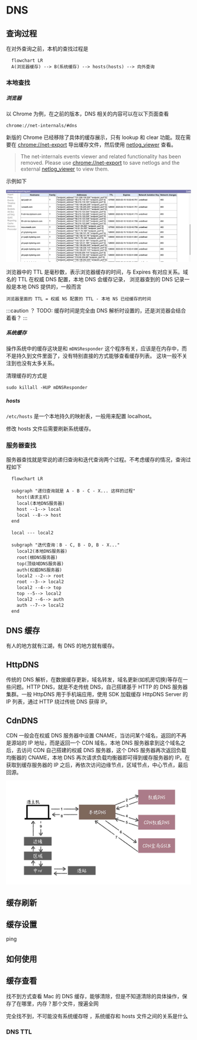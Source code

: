 # DNS

## 查询过程

在对外查询之前，本机的查找过程是

```mermaid
  flowchart LR
  A(浏览器缓存) --> B(系统缓存) --> hosts(hosts) --> 向外查询
```

### 本地查找

##### 浏览器

以 Chrome 为例，在之前的版本，DNS 相关的内容可以在以下页面查看

```text
chrome://net-internals/#dns
```

新版的 Chrome 已经移除了具体的缓存展示，只有 lookup 和 clear 功能。现在需要在 [chrome://net-export](chrome://net-export) 导出缓存文件，然后使用 [netlog_viewer](https://netlog-viewer.appspot.com/) 查看。

> The net-internals events viewer and related functionality has been removed. Please use [chrome://net-export](chrome://net-export) to save netlogs and the external [netlog_viewer](https://netlog-viewer.appspot.com/) to view them.

示例如下

![dns log viewer](../assets/dns-log.jpg)

浏览器中的 TTL 是毫秒数，表示浏览器缓存的时间，与 Expires 有对应关系。域名的 TTL 在权威 DNS 配置，本地 DNS 会缓存记录，
浏览器查到的 DNS 记录一般是本地 DNS 提供的，一般而言

```text
浏览器里面的 TTL = 权威 NS 配置的 TTL - 本地 NS 已经缓存的时间
```

:::caution ？
TODO: 缓存时间是完全由 DNS 解析时设置的，还是浏览器会结合着看？
:::

##### 系统缓存

操作系统中的缓存这块是和 `mDNSResponder` 这个程序有关，应该是在内存中，而不是持久到文件里面了，没有特别直接的方式能够查看缓存列表。
这块一般不关注到也没有太多关系。

清理缓存的方式是

```shell
sudo killall -HUP mDNSResponder
```

##### hosts

`/etc/hosts` 是一个本地持久的映射表，一般用来配置 localhost。

修改 hosts 文件后需要刷新系统缓存。

### 服务器查找

服务器查找就是常说的递归查询和迭代查询两个过程。不考虑缓存的情况，查询过程如下

```mermaid
  flowchart LR

  subgraph "递归查询就是 A - B - C - X... 这样的过程"
    host(请求主机)
    local(本地DNS服务器)
    host --1--> local
    local --8--> host
  end

  local --- local2

  subgraph "迭代查询：B - C, B - D, B - X..."
    local2(本地DNS服务器)
    root(根DNS服务器)
    top(顶级域DNS服务器)
    auth(权威DNS服务器)
    local2 --2--> root
    root --3--> local2
    local2 --4--> top
    top --5--> local2
    local2 --6--> auth
    auth --7--> local2
  end
```

## DNS 缓存

有人的地方就有江湖，有 DNS 的地方就有缓存。

<!-- 本地DNS的理解，是一个重点 -->

## HttpDNS

传统的 DNS 解析，在数据缓存更新，域名转发，域名更新(如机房切换)等存在一些问题。HTTP DNS，就是不走传统 DNS，自己搭建基于 HTTP 的 DNS 服务器集群。一般 HttpDNS 用于手机端应用，使用 SDK 加载缓存 HttpDNS Server 的 IP 列表，通过 HTTP 绕过传统 DNS 获得 IP。

## CdnDNS

CDN 一般会在权威 DNS 服务器中设置 CNAME，当访问某个域名，返回的不再是源站的 IP 地址，而是返回一个 CDN 域名，本地 DNS 服务器拿到这个域名之后，去访问 CDN 自己搭建的权威 DNS 服务器，这个 DNS 服务器再次返回负载均衡器的 CNAME，本地 DNS 再次请求负载均衡器即可得到缓存服务器的 IP。在获取到缓存服务器的 IP 之后，再依次访问边缘节点，区域节点，中心节点，最后回源。

![DNS](../assets/cdn-dns.jpg)

## 缓存刷新

## 缓存设置

ping

## 如何使用

<!-- https://help.aliyun.com/document_detail/39799.html -->

## 缓存查看

<!-- 经过实验，OS 缓存会参考 ttl 值，但是不完全等于 ttl 值， -->

找不到方式查看 Mac 的 DNS 缓存，能够清除，但是不知道清除的具体操作，保存了在哪里，内存？那个文件，搜遍全网

完全找不到，不可能没有系统缓存呀
，系统缓存和 hosts 文件之间的关系是什么

### DNS TTL
